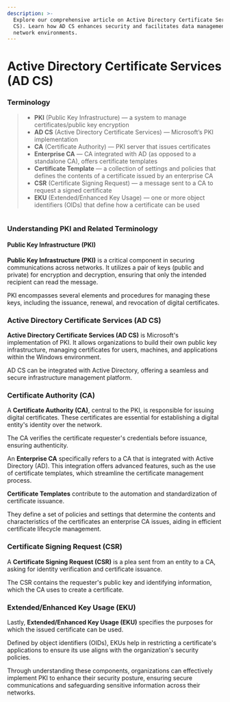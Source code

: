 ```yaml
---
description: >-
  Explore our comprehensive article on Active Directory Certificate Services (AD
  CS). Learn how AD CS enhances security and facilitates data management in
  network environments.
---
```


# Active Directory Certificate Services (AD CS)

### Terminology

> * **PKI** (Public Key Infrastructure) — a system to manage certificates/public key encryption
> * **AD CS** (Active Directory Certificate Services) — Microsoft’s PKI implementation
> * **CA** (Certificate Authority) — PKI server that issues certificates
> * **Enterprise CA** — CA integrated with AD (as opposed to a standalone CA), offers certificate templates
> * **Certificate Template** — a collection of settings and policies that defines the contents of a certificate issued by an enterprise CA
> * **CSR** (Certificate Signing Request) — a message sent to a CA to request a signed certificate
> * **EKU** (Extended/Enhanced Key Usage) — one or more object identifiers (OIDs) that define how a certificate can be used

<figure><img src="../.gitbook/assets/image (1).png" alt=""><figcaption></figcaption></figure>

### Understanding PKI and Related Terminology

#### **Public Key Infrastructure (PKI)**&#x20;

**Public Key Infrastructure (PKI)** is a critical component in securing communications across networks. It utilizes a pair of keys (public and private) for encryption and decryption, ensuring that only the intended recipient can read the message.&#x20;

PKI encompasses several elements and procedures for managing these keys, including the issuance, renewal, and revocation of digital certificates.

### **Active Directory Certificate Services (AD CS)**

**Active Directory Certificate Services (AD CS)** is Microsoft's implementation of PKI. It allows organizations to build their own public key infrastructure, managing certificates for users, machines, and applications within the Windows environment.&#x20;

AD CS can be integrated with Active Directory, offering a seamless and secure infrastructure management platform.

### **Certificate Authority (CA)**

A **Certificate Authority (CA)**, central to the PKI, is responsible for issuing digital certificates. These certificates are essential for establishing a digital entity's identity over the network.&#x20;

The CA verifies the certificate requester's credentials before issuance, ensuring authenticity.

An **Enterprise CA** specifically refers to a CA that is integrated with Active Directory (AD). This integration offers advanced features, such as the use of certificate templates, which streamline the certificate management process.

**Certificate Templates** contribute to the automation and standardization of certificate issuance.&#x20;

They define a set of policies and settings that determine the contents and characteristics of the certificates an enterprise CA issues, aiding in efficient certificate lifecycle management.

### **Certificate Signing Request (CSR)**&#x20;

A **Certificate Signing Request (CSR)** is a plea sent from an entity to a CA, asking for identity verification and certificate issuance.&#x20;

The CSR contains the requester's public key and identifying information, which the CA uses to create a certificate.

### **Extended/Enhanced Key Usage (EKU)**&#x20;

Lastly, **Extended/Enhanced Key Usage (EKU)** specifies the purposes for which the issued certificate can be used.&#x20;

Defined by object identifiers (OIDs), EKUs help in restricting a certificate's applications to ensure its use aligns with the organization's security policies.

Through understanding these components, organizations can effectively implement PKI to enhance their security posture, ensuring secure communications and safeguarding sensitive information across their networks.
